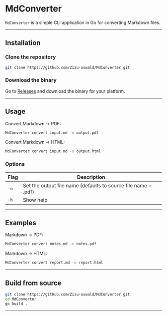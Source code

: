 # MdConverter

`MdConverter` is a simple CLI application in Go for converting Markdown files.

---

## Installation

### Clone the repository

```bash
git clone https://github.com/Zizu-oswald/MdConverter.git
```

### Download the binary

Go to [Releases](https://github.com/<your-username>/md2pdf/releases) and download the binary for your platform.

---

## Usage

Convert Markdown → PDF:

```bash
MdConverter convert input.md -o output.pdf
```

Convert Markdown → HTML:

```bash
MdConverter convert input.md -o output.html
```

### Options

| Flag | Description                                                    |
| ---- | -------------------------------------------------------------- |
| `-o` | Set the output file name (defaults to source file name + .pdf) |
| `-h` | Show help                                                      |

---

## Examples

Markdown → PDF:

```bash
MdConverter convert notes.md -o notes.pdf
```

Markdown → HTML:

```bash
MdConverter convert report.md -o report.html
```

---

## Build from source

```bash
git clone https://github.com/Zizu-oswald/MdConverter.git
cd MdConverter
go build .
```

---
